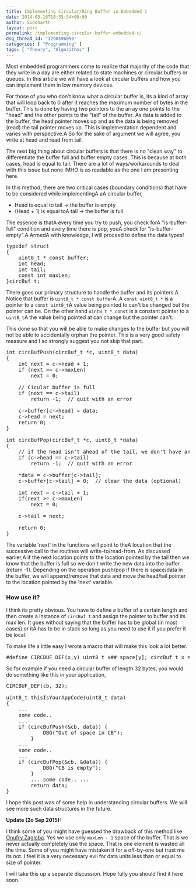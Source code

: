 ```yaml
---
title: Implementing Circular/Ring Buffer in Embedded C
date: 2014-05-16T18:55:54+00:00
author: Siddharth
layout: post
permalink: /implementing-circular-buffer-embedded-c/
dsq_thread_id: "3290596090"
categories: [ "Programming" ]
tags: [ "Theory", "Algorithms" ]
---
```


Most embedded programmers come to realize that majority of the code that they write in a day are either related to state machines or circular buffers or queues. In this article we will have a look at circular buffers and how you can implement them in low memory devices.

For those of you who don't know what a circular buffer is, its a kind of array that will loop back to 0 after it reaches the maximum number of bytes in the buffer. This is done by having two pointers to the array one points to the "head" and the other points to the "tail" of the buffer. As data is added to the buffer, the head pointer moves up and as the data is being removed (read) the tail pointer moves up. This is implementation dependent and varies with perspective.A So for the sake of argument we will agree, you write at head and read from tail.

The next big thing about circular buffers is that there is no "clean way" to differentiate the buffer full and buffer empty cases. This is because at both cases, head is equal to tail. There are a lot of ways/workarounds to deal with this issue but none IMHO is as readable as the one I am presenting here.

In this method, there are two critical cases (boundary conditions) that have to be considered while implementingA aA circular buffer,

  * Head is equal to tail -> the buffer is empty
  * (Head + 1) is equal toA tail -> the buffer is full

The essence is thatA every time you try to push, you check forA "is-buffer-full" condition and every time there is pop, youA check for "is-buffer-empty".A ArmedA with knowledge, I will proceed to define the data types!

<pre class="lang:c decode:true">typedef struct
{
	uint8_t * const buffer;
	int head;
	int tail;
	const int maxLen;
}circBuf_t;</pre>

There goes our primary structure to handle the buffer and its pointers.A Notice that buffer is `uint8_t * const buffer`A .A `const uint8_t *` is a pointer to a `const uint8_t`A value being pointed to can't be changed but the pointer can be. On the other hand `uint8_t * const` is a constant pointer to a `uint8_t`A the value being pointed at can change but the pointer can't.

This done so that you will be able to make changes to the buffer but you will not be able to accidentally orphan the pointer. This is a very good safety measure and I so strongly suggest you not skip that part.

<pre class="lang:c decode:true">int circBufPush(circBuf_t *c, uint8_t data)
{
	int next = c->head + 1;
	if (next >= c->maxLen)
		next = 0;

	// Cicular buffer is full
	if (next == c->tail)
		return -1;  // quit with an error

	c->buffer[c->head] = data;
	c->head = next;
	return 0;
}

int circBufPop(circBuf_t *c, uint8_t *data)
{
	// if the head isn't ahead of the tail, we don't have any characters
	if (c->head == c->tail)
		return -1;  // quit with an error

	*data = c->buffer[c->tail];
	c->buffer[c->tail] = 0;  // clear the data (optional)

	int next = c->tail + 1;
	if(next >= c->maxLen)
		next = 0;

	c->tail = next;

	return 0;
}</pre>

The variable 'next' in the functions will point to theA location that the successive call to the routines will write-to/read-from. As discussed earlier,A if the next location points to the location pointed by the tail then we know that the buffer is full so we don't write the new data into the buffer (return -1). Depending on the operation push/pop if there is space/data in the buffer, we will append/remove that data and move the head/tail pointer to the location pointed by the 'next' variable.

### How use it?

I think its pretty obvious. You have to define a buffer of a certain length and then create a instance of `circBuf_t` and assign the pointer to buffer and its max len. It goes without saying that the buffer has to be global (in most cases) or itA has to be in stack so long as you need to use it if you prefer it be local.

To make life a little easy I wrote a macro that will make this look a lot better.

<pre class="lang:c decode:true">#define CIRCBUF_DEF(x,y) uint8_t x##_space[y]; circBuf_t x = { x##_space,0,0,y}</pre>

So for example if you need a circular buffer of length 32 bytes, you would do something like this in your application,

<pre class="lang:c decode:true ">CIRCBUF_DEF(cb, 32);

uint8_t thisIsYourAppCode(uint8_t data)
{
	...
	some code..
	...
	if (circBufPush(&cb, data)) {
            DBG("Out of space in CB");
        }
	...
	some code..
	...
	if (circBufPop(&cb, &data)) {
            DBG("CB is empty");
        }
        ... some code.. ... 
        return data; 
}
</pre>

I hope this post was of some help in understanding circular buffers. We will see more such data structures in the future.

**Update (2o Sep 2015):**

I think some of you might have guessed the drawback of this method like [Onufry Zagloba](http://embedjournal.com/implementing-circular-buffer-embedded-c/#comment-2238786597). Yes we use only `maxLen - 1` space of the buffer. That is we never actually completely use the space. That is one element is wasted all the time. Some of you might have mistaken it for a off-by-one but trust me its not. I feel it is a very necessary evil for data units less than or equal to size of pointer.

I will take this up a separate discussion. Hope fully you should find it here soon.